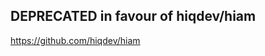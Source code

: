DEPRECATED in favour of hiqdev/hiam
-----------------------------------

https://github.com/hiqdev/hiam
